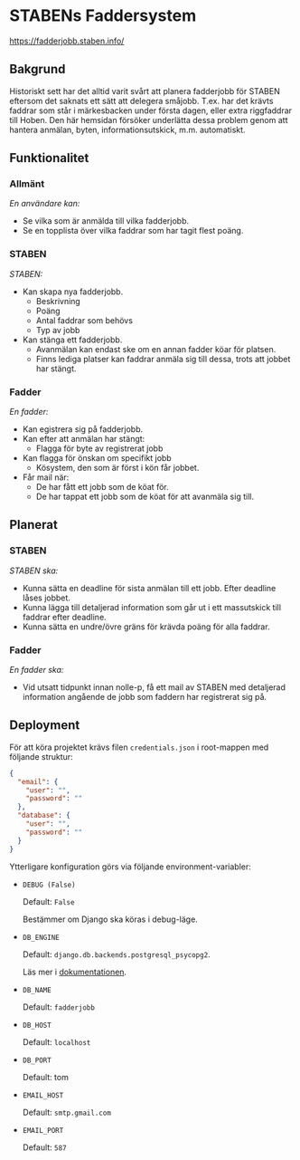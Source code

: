 # STABENs Faddersystem

https://fadderjobb.staben.info/

## Bakgrund

Historiskt sett har det alltid varit svårt att planera fadderjobb för STABEN
eftersom det saknats ett sätt att delegera småjobb. T.ex. har det krävts faddrar
som står i märkesbacken under första dagen, eller extra riggfaddrar till Hoben.
Den här hemsidan försöker underlätta dessa problem genom att hantera anmälan,
byten, informationsutskick, m.m. automatiskt.

## Funktionalitet

### Allmänt

_En användare kan:_

- Se vilka som är anmälda till vilka fadderjobb.
- Se en topplista över vilka faddrar som har tagit flest poäng.

### STABEN

_STABEN:_

- Kan skapa nya fadderjobb.
    - Beskrivning
    - Poäng
    - Antal faddrar som behövs
    - Typ av jobb
- Kan stänga ett fadderjobb.
    - Avanmälan kan endast ske om en annan fadder köar för platsen.
    - Finns lediga platser kan faddrar anmäla sig till dessa, trots att jobbet har stängt.

### Fadder

_En fadder:_

- Kan egistrera sig på fadderjobb.
- Kan efter att anmälan har stängt:
    - Flagga för byte av registrerat jobb
- Kan flagga för önskan om specifikt jobb
    - Kösystem, den som är först i kön får jobbet.
- Får mail när:
    - De har fått ett jobb som de köat för.
    - De har tappat ett jobb som de köat för att avanmäla sig till.

## Planerat

### STABEN

_STABEN ska:_

- Kunna sätta en deadline för sista anmälan till ett jobb. Efter deadline låses jobbet.
- Kunna lägga till detaljerad information som går ut i ett massutskick till faddrar efter deadline.
- Kunna sätta en undre/övre gräns för krävda poäng för alla faddrar.

### Fadder

_En fadder ska:_

- Vid utsatt tidpunkt innan nolle-p, få ett mail av STABEN med detaljerad
information angående de jobb som faddern har registrerat sig på.

## Deployment

För att köra projektet krävs filen `credentials.json` i root-mappen 
med följande struktur:

```json
{
  "email": {
    "user": "",
    "password": ""
  },
  "database": {
    "user": "",
    "password": ""
  }
}
```

Ytterligare konfiguration görs via följande environment-variabler:

* `DEBUG (False)`

    Default: `False`
    
    Bestämmer om Django ska köras i debug-läge.
    
* `DB_ENGINE`

    Default: `django.db.backends.postgresql_psycopg2`.
    
    Läs mer i
    [dokumentationen](https://docs.djangoproject.com/en/2.1/ref/databases/).

* `DB_NAME`

    Default: `fadderjobb`

* `DB_HOST`

    Default: `localhost`

* `DB_PORT`

    Default: tom

* `EMAIL_HOST`

    Default: `smtp.gmail.com`
    
* `EMAIL_PORT`

    Default: `587`
